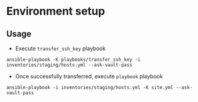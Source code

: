 # Environment setup

## Usage
- Execute `transfer_ssh_key` playbook
```
ansible-playbook -K playbooks/transfer_ssh_key -i inventories/staging/hosts.yml --ask-vault-pass
```

- Once successfully transferred, execute `playbook` playbook
```
ansible-playbook -i inventories/staging/hosts.yml -K site.yml --ask-vault-pass
```